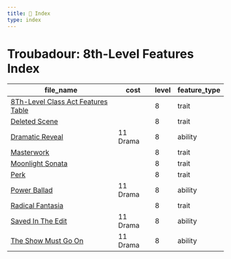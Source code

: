 ```yaml
---
title: 📑 Index
type: index
---
```


# Troubadour: 8th-Level Features Index

| file_name                                                                        | cost     | level | feature_type |
| -------------------------------------------------------------------------------- | -------- | ----- | ------------ |
| [8Th-Level Class Act Features Table](8Th-Level%20Class%20Act%20Features%20Table) |          | 8     | trait        |
| [Deleted Scene](Deleted%20Scene)                                                 |          | 8     | trait        |
| [Dramatic Reveal](Dramatic%20Reveal)                                             | 11 Drama | 8     | ability      |
| [Masterwork](Masterwork)                                                         |          | 8     | trait        |
| [Moonlight Sonata](Moonlight%20Sonata)                                           |          | 8     | trait        |
| [Perk](Perk)                                                                     |          | 8     | trait        |
| [Power Ballad](Power%20Ballad)                                                   | 11 Drama | 8     | ability      |
| [Radical Fantasia](Radical%20Fantasia)                                           |          | 8     | trait        |
| [Saved In The Edit](Saved%20In%20The%20Edit)                                     | 11 Drama | 8     | ability      |
| [The Show Must Go On](The%20Show%20Must%20Go%20On)                               | 11 Drama | 8     | ability      |
